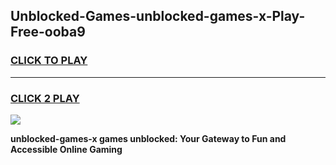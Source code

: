 
## Unblocked-Games-unblocked-games-x-Play-Free-ooba9
<h3>
<a href="https://premium76.site?title=unblocked-games-x&ref=19M">CLICK TO PLAY</a></h3>
<hr>

<h3>
<a href="https://premium76.site?title=unblocked-games-x&ref=19M">CLICK 2 PLAY</a>
  
</h3>

<a href="https://premium76.site?title=unblocked-games-x&ref=19M"><img src="https://clearcache.store/games.png"></a>


**unblocked-games-x games unblocked: Your Gateway to Fun and Accessible Online Gaming**
